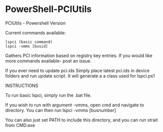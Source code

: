 # PowerShell-PCIUtils
PCIUtils - Powershell Version

Current commands available:

```
lspci (basic command)
lspci -vmms [busid] 
```

Gathers PCI information based on registry key entries. If you would like more commands available- post an issue.

If you ever need to update pci.ids
Simply place latest pci.ids in device folders
and run update script. It will generate a
a class used for lspci.ps1

INSTRUCTIONS

To run basic lspci, simply run the .bat file.

If you wish to run with argument -vmms, open cmd and navigate
to directory. You can then run lspci -vmms [busnumber]

You can also just set PATH to include this directory, and you can run strait from CMD.exe